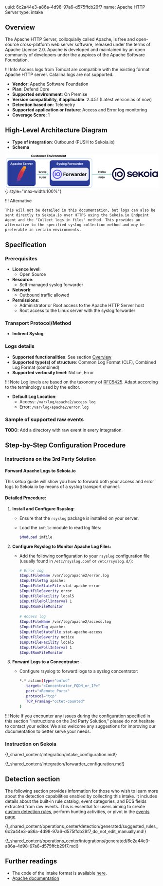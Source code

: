 uuid: 6c2a44e3-a86a-4d98-97a6-d575ffcb29f7
name: Apache HTTP Server
type: intake

## Overview

The Apache HTTP Server, colloquially called Apache, is free and open-source cross-platform web server software, released under the terms of Apache License 2.0. Apache is developed and maintained by an open community of developers under the auspices of the Apache Software Foundation.

!!! Info
    Access logs from Tomcat are compatible with the existing format Apache HTTP server. Catalina logs are not supported.

- **Vendor**: Apache Software Foundation
- **Plan**: Defend Core
- **Supported environment**: On Premise
- **Version compatibility, if applicable**: 2.4.51 (Latest version as of now)
- **Detection based on**: Telemetry
- **Supported application or feature**: Access and Error log monitoring
- **Coverage Score**: 1

## High-Level Architecture Diagram

- **Type of integration**: Outbound (PUSH to Sekoia.io)
- **Schema**

![apache_http_server_architecture](/docs/assets/integration/apache_http_server_architecture.png){: style="max-width:100%"}

!!! Alternative

    This will not be detailed in this documentation, but logs can also be sent directly to Sekoia.io over HTTPS using the Sekoia.io Endpoint Agent and the "Collect logs in files" method. This provides an alternative to the specified syslog collection method and may be preferable in certain environments.

## Specification

### Prerequisites

- **Licence level**:
    - Open Source
- **Resource**:
    - Self-managed syslog forwarder
- **Network**:
    - Outbound traffic allowed
- **Permissions**:
    - Administrator or Root access to the Apache HTTP Server host
    - Root access to the Linux server with the syslog forwarder

### Transport Protocol/Method

- **Indirect Syslog**

### Logs details

- **Supported functionalities**: See section [Overview](#overview)
- **Supported type(s) of structure**: Common Log Format (CLF), Combined Log Format (combined)
- **Supported verbosity level**: Notice, Error

!!! Note
    Log levels are based on the taxonomy of [RFC5425](https://datatracker.ietf.org/doc/html/rfc5424). Adapt according to the terminology used by the editor.

- **Default Log Location**:
    - Access: `/var/log/apache2/access.log`
    - Error: `/var/log/apache2/error.log`

### Sample of supported raw events

**TODO**: Add a directory with raw event in every integration.

## Step-by-Step Configuration Procedure

### Instructions on the 3rd Party Solution

#### Forward Apache Logs to Sekoia.io

This setup guide will show you how to forward both your access and error logs to Sekoia.io by means of a syslog transport channel.

#### Detailed Procedure:

1. **Install and Configure Rsyslog:**
   - Ensure that the `rsyslog` package is installed on your server.
   - Load the `imfile` module to read log files:

     ```bash
     $ModLoad imfile
     ```

2. **Configure Rsyslog to Monitor Apache Log Files:**
   - Add the following configuration to your `rsyslog` configuration file (usually found in `/etc/rsyslog.conf` or `/etc/rsyslog.d/`):

     ```bash
     # Error log
     $InputFileName /var/log/apache2/error.log
     $InputFileTag apache:
     $InputFileStateFile stat-apache-error
     $InputFileSeverity error
     $InputFileFacility local5
     $InputFilePollInterval 1
     $InputRunFileMonitor

     # Access log
     $InputFileName /var/log/apache2/access.log
     $InputFileTag apache:
     $InputFileStateFile stat-apache-access
     $InputFileSeverity notice
     $InputFileFacility local5
     $InputFilePollInterval 1
     $InputRunFileMonitor
     ```

3. **Forward Logs to a Concentrator:**
   - Configure rsyslog to forward logs to a syslog concentrator:

     ```bash
     *.* action(type="omfwd"
        target="<Concentrator_FQDN_or_IP>"
        port="<Remote_Port>"
        protocol="tcp"
        TCP_Framing="octet-counted"
     )
     ```

!!! Note
    If you encounter any issues during the configuration specified in this section "Instructions on the 3rd Party Solution," please do not hesitate to contact your editor. We also welcome any suggestions for improving our documentation to better serve your needs.

### Instruction on Sekoia

{!_shared_content/integration/intake_configuration.md!}

{!_shared_content/integration/forwarder_configuration.md!}

## Detection section

The following section provides information for those who wish to learn more about the detection capabilities enabled by collecting this intake. It includes details about the built-in rule catalog, event categories, and ECS fields extracted from raw events. This is essential for users aiming to create [custom detection rules](/docs/xdr/features/detect/sigma.md), perform hunting activities, or pivot in the [events page](/docs/xdr/features/investigate/events.md).

{!_shared_content/operations_center/detection/generated/suggested_rules_6c2a44e3-a86a-4d98-97a6-d575ffcb29f7_do_not_edit_manually.md!}

{!_shared_content/operations_center/integrations/generated/6c2a44e3-a86a-4d98-97a6-d575ffcb29f7.md!}

## Further readings

- The code of the Intake format is available [here](https://github.com/SEKOIA-IO/intake-formats/tree/main/Apache).
- [Apache documentation](http://httpd.apache.org/docs/)